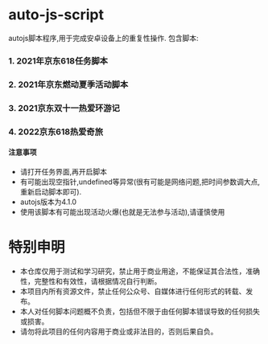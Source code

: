 # auto-js-script
autojs脚本程序,用于完成安卓设备上的重复性操作.
包含脚本:
### 1. 2021年京东618任务脚本
### 2. 2021年京东燃动夏季活动脚本
### 3. 2021京东双十一热爱环游记
### 4. 2022京东618热爱奇旅
#### 注意事项
- 请打开任务界面,再开启脚本
- 有可能出现空指针,undefined等异常(很有可能是网络问题,把时间参数调大点,重新启动脚本即可).
- autojs版本为4.1.0
- 使用该脚本有可能出现活动火爆(也就是无法参与活动),请谨慎使用
# 特别申明
- 本仓库仅用于测试和学习研究，禁止用于商业用途，不能保证其合法性，准确性，完整性和有效性，请根据情况自行判断。
- 本项目内所有资源文件，禁止任何公众号、自媒体进行任何形式的转载、发布。
- 本人对任何脚本问题概不负责，包括但不限于由任何脚本错误导致的任何损失或损害。
- 请勿将此项目的任何内容用于商业或非法目的，否则后果自负。